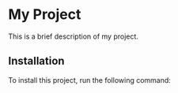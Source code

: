 # My Project

This is a brief description of my project.

## Installation

To install this project, run the following command:


